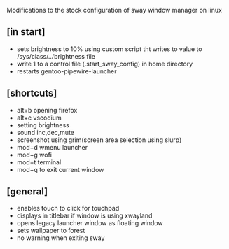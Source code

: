 Modifications to the stock configuration of sway window manager on linux
## [in start]
- sets brightness to 10% using custom script tht writes to value to /sys/class/../brightness file
- write 1 to a control file (.start_sway_config) in home directory
- restarts gentoo-pipewire-launcher
## [shortcuts]
- alt+b opening firefox
- alt+c vscodium
- setting brightness
- sound inc,dec,mute
- screenshot using grim(screen area selection using slurp)
- mod+d wmenu launcher
- mod+g wofi
- mod+t terminal
- mod+q to exit current window
## [general]
- enables touch to click for touchpad
- displays in titlebar if window is using xwayland
- opens legacy launcher window as floating window
- sets wallpaper to forest
- no warning when exiting sway
